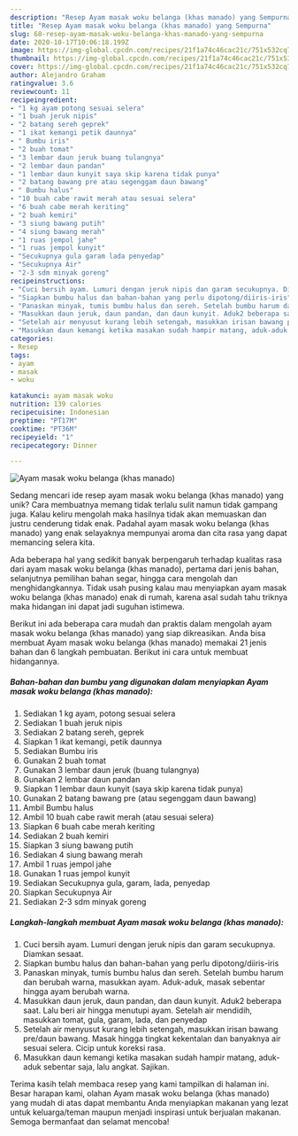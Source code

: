 ```yaml
---
description: "Resep Ayam masak woku belanga (khas manado) yang Sempurna"
title: "Resep Ayam masak woku belanga (khas manado) yang Sempurna"
slug: 68-resep-ayam-masak-woku-belanga-khas-manado-yang-sempurna
date: 2020-10-17T10:06:18.199Z
image: https://img-global.cpcdn.com/recipes/21f1a74c46cac21c/751x532cq70/ayam-masak-woku-belanga-khas-manado-foto-resep-utama.jpg
thumbnail: https://img-global.cpcdn.com/recipes/21f1a74c46cac21c/751x532cq70/ayam-masak-woku-belanga-khas-manado-foto-resep-utama.jpg
cover: https://img-global.cpcdn.com/recipes/21f1a74c46cac21c/751x532cq70/ayam-masak-woku-belanga-khas-manado-foto-resep-utama.jpg
author: Alejandro Graham
ratingvalue: 3.6
reviewcount: 11
recipeingredient:
- "1 kg ayam potong sesuai selera"
- "1 buah jeruk nipis"
- "2 batang sereh geprek"
- "1 ikat kemangi petik daunnya"
- " Bumbu iris"
- "2 buah tomat"
- "3 lembar daun jeruk buang tulangnya"
- "2 lembar daun pandan"
- "1 lembar daun kunyit saya skip karena tidak punya"
- "2 batang bawang pre atau segenggam daun bawang"
- " Bumbu halus"
- "10 buah cabe rawit merah atau sesuai selera"
- "6 buah cabe merah keriting"
- "2 buah kemiri"
- "3 siung bawang putih"
- "4 siung bawang merah"
- "1 ruas jempol jahe"
- "1 ruas jempol kunyit"
- "Secukupnya gula garam lada penyedap"
- "Secukupnya Air"
- "2-3 sdm minyak goreng"
recipeinstructions:
- "Cuci bersih ayam. Lumuri dengan jeruk nipis dan garam secukupnya. Diamkan sesaat."
- "Siapkan bumbu halus dan bahan-bahan yang perlu dipotong/diiris-iris"
- "Panaskan minyak, tumis bumbu halus dan sereh. Setelah bumbu harum dan berubah warna, masukkan ayam. Aduk-aduk, masak sebentar hingga ayam berubah warna."
- "Masukkan daun jeruk, daun pandan, dan daun kunyit. Aduk2 beberapa saat. Lalu beri air hingga menutupi ayam. Setelah air mendidih, masukkan tomat, gula, garam, lada, dan penyedap"
- "Setelah air menyusut kurang lebih setengah, masukkan irisan bawang pre/daun bawang. Masak hingga tingkat kekentalan dan banyaknya air sesuai selera. Cicip untuk koreksi rasa."
- "Masukkan daun kemangi ketika masakan sudah hampir matang, aduk-aduk sebentar saja, lalu angkat. Sajikan."
categories:
- Resep
tags:
- ayam
- masak
- woku

katakunci: ayam masak woku 
nutrition: 139 calories
recipecuisine: Indonesian
preptime: "PT17M"
cooktime: "PT36M"
recipeyield: "1"
recipecategory: Dinner

---
```



![Ayam masak woku belanga (khas manado)](https://img-global.cpcdn.com/recipes/21f1a74c46cac21c/751x532cq70/ayam-masak-woku-belanga-khas-manado-foto-resep-utama.jpg)

Sedang mencari ide resep ayam masak woku belanga (khas manado) yang unik? Cara membuatnya memang tidak terlalu sulit namun tidak gampang juga. Kalau keliru mengolah maka hasilnya tidak akan memuaskan dan justru cenderung tidak enak. Padahal ayam masak woku belanga (khas manado) yang enak selayaknya mempunyai aroma dan cita rasa yang dapat memancing selera kita.

Ada beberapa hal yang sedikit banyak berpengaruh terhadap kualitas rasa dari ayam masak woku belanga (khas manado), pertama dari jenis bahan, selanjutnya pemilihan bahan segar, hingga cara mengolah dan menghidangkannya. Tidak usah pusing kalau mau menyiapkan ayam masak woku belanga (khas manado) enak di rumah, karena asal sudah tahu triknya maka hidangan ini dapat jadi suguhan istimewa.




Berikut ini ada beberapa cara mudah dan praktis dalam mengolah ayam masak woku belanga (khas manado) yang siap dikreasikan. Anda bisa membuat Ayam masak woku belanga (khas manado) memakai 21 jenis bahan dan 6 langkah pembuatan. Berikut ini cara untuk membuat hidangannya.

<!--inarticleads1-->

##### Bahan-bahan dan bumbu yang digunakan dalam menyiapkan Ayam masak woku belanga (khas manado):

1. Sediakan 1 kg ayam, potong sesuai selera
1. Sediakan 1 buah jeruk nipis
1. Sediakan 2 batang sereh, geprek
1. Siapkan 1 ikat kemangi, petik daunnya
1. Sediakan  Bumbu iris
1. Gunakan 2 buah tomat
1. Gunakan 3 lembar daun jeruk (buang tulangnya)
1. Gunakan 2 lembar daun pandan
1. Siapkan 1 lembar daun kunyit (saya skip karena tidak punya)
1. Gunakan 2 batang bawang pre (atau segenggam daun bawang)
1. Ambil  Bumbu halus
1. Ambil 10 buah cabe rawit merah (atau sesuai selera)
1. Siapkan 6 buah cabe merah keriting
1. Sediakan 2 buah kemiri
1. Siapkan 3 siung bawang putih
1. Sediakan 4 siung bawang merah
1. Ambil 1 ruas jempol jahe
1. Gunakan 1 ruas jempol kunyit
1. Sediakan Secukupnya gula, garam, lada, penyedap
1. Siapkan Secukupnya Air
1. Sediakan 2-3 sdm minyak goreng




<!--inarticleads2-->

##### Langkah-langkah membuat Ayam masak woku belanga (khas manado):

1. Cuci bersih ayam. Lumuri dengan jeruk nipis dan garam secukupnya. Diamkan sesaat.
1. Siapkan bumbu halus dan bahan-bahan yang perlu dipotong/diiris-iris
1. Panaskan minyak, tumis bumbu halus dan sereh. Setelah bumbu harum dan berubah warna, masukkan ayam. Aduk-aduk, masak sebentar hingga ayam berubah warna.
1. Masukkan daun jeruk, daun pandan, dan daun kunyit. Aduk2 beberapa saat. Lalu beri air hingga menutupi ayam. Setelah air mendidih, masukkan tomat, gula, garam, lada, dan penyedap
1. Setelah air menyusut kurang lebih setengah, masukkan irisan bawang pre/daun bawang. Masak hingga tingkat kekentalan dan banyaknya air sesuai selera. Cicip untuk koreksi rasa.
1. Masukkan daun kemangi ketika masakan sudah hampir matang, aduk-aduk sebentar saja, lalu angkat. Sajikan.




Terima kasih telah membaca resep yang kami tampilkan di halaman ini. Besar harapan kami, olahan Ayam masak woku belanga (khas manado) yang mudah di atas dapat membantu Anda menyiapkan makanan yang lezat untuk keluarga/teman maupun menjadi inspirasi untuk berjualan makanan. Semoga bermanfaat dan selamat mencoba!
